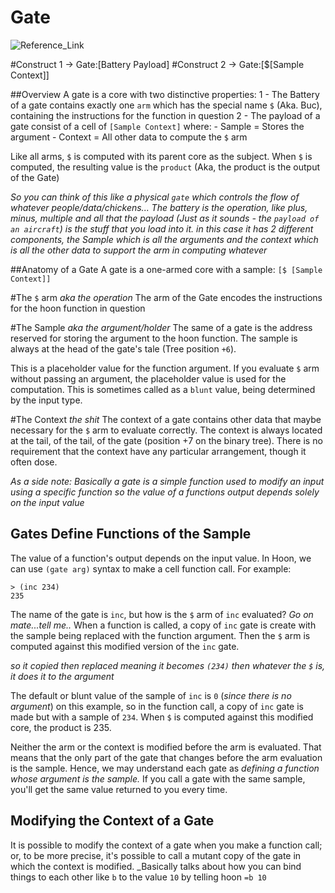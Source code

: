 
# Gate
![Reference_Link](https://urbit.org/docs/tutorials/hoon/gates/)

#Construct 1 -> Gate:[Battery Payload]
#Construct 2 -> Gate:[$[Sample Context]]

##Overview
A gate is a core with two distinctive properties:
    1 - The Battery of a gate contains exactly one `arm` which has the special name `$` (Aka. Buc), containing the instructions for the function in question
    2 - The payload of a gate consist of a cell of `[Sample Context]` where:
        - Sample = Stores the argument
        - Context = All other data to compute the `$` arm

Like all arms, `$` is computed with its parent core as the subject. When `$` is computed, the resulting value is the `product` (Aka, the product is the output of the Gate)

_So you can think of this like a physical `gate` which controls the flow of whatever people/data/chickens...
The battery is the operation, like plus, minus, multiple and all that
the payload (Just as it sounds - the `payload of an aircraft`) is the stuff that you load into it. in this case it has 2 different components, the Sample which is all the arguments and the context which is all the other data to support the arm in computing whatever_

##Anatomy of a Gate
A gate is a one-armed core with a sample: `[$ [Sample Context]]`

#The `$` arm _aka the operation_
The arm of the Gate encodes the instructions for the hoon function in question

#The Sample _aka the argument/holder_
The same of a gate is the address reserved for storing the argument to the hoon function. The sample is always at the head of the gate's tale (Tree position `+6`).

This is a placeholder value for the function argument. If you evaluate `$` arm without passing an argument, the placeholder value is used for the computation. This is sometimes called as a `blunt` value, being determined by the input type.

#The Context _the shit_
The context of a gate contains other data that maybe necessary for the `$` arm to evaluate correctly.
The context is always located at the tail, of the tail, of the gate (position +7 on the binary tree). There is no requirement that the context have any particular arrangement, though it often dose.

_As a side note: Basically a gate is a simple function used to modify an input using a specific function so the value of a functions output depends solely on the input value_

## Gates Define Functions of the Sample
The value of a function's output depends on the input value.
In Hoon, we can use `(gate arg)` syntax to make a cell function call. For example:
```
> (inc 234)
235
```
The name of the gate is `inc`, but how is the `$` arm of `inc` evaluated? _Go on mate...tell me.._ When a function is called, a copy of `inc` gate is create with the sample being replaced with the function argument. Then the `$` arm is computed against this modified version of the `inc` gate.

_so it copied then replaced meaning it becomes `(234)` then whatever the `$` is, it does it to the argument_

The default or blunt value of the sample of `inc` is `0` (_since there is no argument_) on this example, so in the function call, a copy of `inc` gate is made but with a sample of `234`. When `$` is computed against this modified core, the product is 235.

Neither the arm or the context is modified before the arm is evaluated. That means that the only part of the gate that changes before the arm evaluation is the sample. Hence, we may understand each gate as *defining a function whose argument is the sample.* If you call a gate with the same sample, you'll get the same value returned to you every time.

## Modifying the Context of a Gate
It is possible to modify the context of a gate when you make a function call; or, to be more precise, it's possible to call a mutant copy of the gate in which the context is modified. _Basically talks about how you can bind things to each other like `b` to the value `10` by telling hoon `=b 10`
